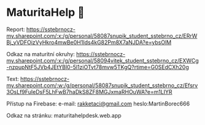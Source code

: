 # MaturitaHelp 🐀

Report: https://sstebrnocz-my.sharepoint.com/:x:/g/personal/58087snupik_student_sstebrno_cz/ERrWBj_yVDFOizVyHkro4mwBe0H1Ids4kG82Pm8X7aNJDA?e=ybsOlM

Odkaz na maturitní okruhy: https://sstebrnocz-my.sharepoint.com/:x:/g/personal/58094vitek_student_sstebrno_cz/EXWCg-nzpupNtF5JVb4JEtYBl0-5l1ziOTvt78mvw5TKgQ?rtime=G0SEdCXh20g

Text:
https://sstebrnocz-my.sharepoint.com/:w:/g/personal/58087snupik_student_sstebrno_cz/Efsrv3OsLf9FuIeDsF5LhFwB7haDkS8ZF8MGJxmaRHOuWA?e=m1LIYR

Přístup na Firebase:
e-mail: rakketaci@gmail.com heslo:MartinBorec666

Odkaz na stránku:
maturitahelpdesk.web.app
